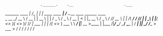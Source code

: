                     .______.    .__                       .___                                        
_______   ____    __| _/\_ |__  |  |    ____    ____    __| _/ ___.__._______   ____    ______  ____  
\_  __ \_/ __ \  / __ |  | __ \ |  |   /  _ \  /  _ \  / __ | <   |  |\_  __ \ /  _ \  /  ___/_/ __ \ 
 |  | \/\  ___/ / /_/ |  | \_\ \|  |__(  <_> )(  <_> )/ /_/ |  \___  | |  | \/(  <_> ) \___ \ \  ___/ 
 |__|    \___  >\____ |  |___  /|____/ \____/  \____/ \____ |  / ____| |__|    \____/ /____  > \___  >
             \/      \/      \/                            \/  \/                          \/      \/ 
